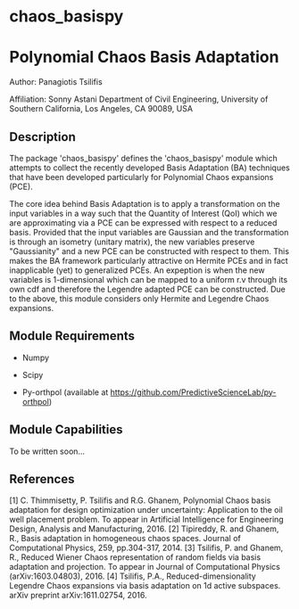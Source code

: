 # chaos_basispy
Polynomial Chaos Basis Adaptation
=================================

Author:       Panagiotis Tsilifis

Affiliation:  Sonny Astani Department of Civil Engineering, 
              University of Southern California, Los Angeles, CA 90089, USA


Description
-----------

The package 'chaos_basispy' defines the 'chaos_basispy' module which attempts to 
collect the recently developed Basis Adaptation (BA) techniques that have been developed 
particularly for Polynomial Chaos expansions (PCE). 

The core idea behind Basis Adaptation is to apply a transformation on the input variables
in a way such that the Quantity of Interest (QoI) which we are approximating via a PCE can
be expressed with respect to a reduced basis. Provided that the input variables are Gaussian
and the transformation is through an isometry (unitary matrix), the new variables preserve 
"Gaussianity" and a new PCE can be constructed with respect to them. This makes the BA 
framework particularly attractive on Hermite PCEs and in fact inapplicable (yet) to 
generalized PCEs. An expeption is when the new variables is 1-dimensional which can be mapped
to a uniform r.v through its own cdf and therefore the Legendre adapted PCE can be constructed.
Due to the above, this module considers only Hermite and Legendre Chaos expansions.

Module Requirements
-------------------

- Numpy

- Scipy

- Py-orthpol (available at https://github.com/PredictiveScienceLab/py-orthpol)

Module Capabilities
-------------------
To be written soon...


References
----------

[1] C. Thimmisetty, P. Tsilifis and R.G. Ghanem, Polynomial Chaos basis adaptation for design optimization under uncertainty: Application to the oil well placement problem. To appear in Artificial Intelligence for Engineering Design, Analysis and Manufacturing, 2016.
[2] Tipireddy, R. and Ghanem, R., Basis adaptation in homogeneous chaos spaces. Journal of Computational Physics, 259, pp.304-317, 2014.
[3] Tsilifis, P. and Ghanem, R., Reduced Wiener Chaos representation of random fields via basis adaptation and projection. To appear in Journal of Computational Physics (arXiv:1603.04803), 2016.
[4] Tsilifis, P.A., Reduced-dimensionality Legendre Chaos expansions via basis adaptation on 1d active subspaces. arXiv preprint arXiv:1611.02754, 2016.
